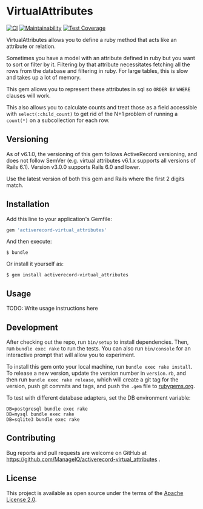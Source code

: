 # VirtualAttributes

[![CI](https://github.com/ManageIQ/activerecord-virtual_attributes/actions/workflows/ci.yaml/badge.svg)](https://github.com/ManageIQ/activerecord-virtual_attributes/actions/workflows/ci.yaml)
[![Maintainability](https://codeclimate.com/github/ManageIQ/activerecord-virtual_attributes.svg)](https://codeclimate.com/github/ManageIQ/activerecord-virtual_attributes/maintainability)
[![Test Coverage](https://codeclimate.com/github/ManageIQ/activerecord-virtual_attributes/coverage.svg)](https://codeclimate.com/github/ManageIQ/activerecord-virtual_attributes/test_coverage)

VirtualAttributes allows you to define a ruby method that acts like an attribute or relation.

Sometimes you have a model with an attribute defined in ruby but you want to sort or filter by it. Filtering by that attribute necessitates fetching all the rows from the database and filtering in ruby. For large tables, this is slow and takes up a lot of memory.

This gem allows you to represent these attributes in sql so `ORDER BY` `WHERE` clauses will work.

This also allows you to calculate counts and treat those as a field accessible with `select(:child_count)` to get rid of the N+1 problem of running a `count(*)` on a subcollection for each row.

## Versioning

As of v6.1.0, the versioning of this gem follows ActiveRecord versioning, and does not follow SemVer (e.g. virtual attributes v6.1.x supports all versions of Rails 6.1). Version v3.0.0 supports Rails 6.0 and lower.

Use the latest version of both this gem and Rails where the first 2 digits match.

## Installation

Add this line to your application's Gemfile:

```ruby
gem 'activerecord-virtual_attributes'
```

And then execute:

    $ bundle

Or install it yourself as:

    $ gem install activerecord-virtual_attributes

## Usage

TODO: Write usage instructions here

## Development

After checking out the repo, run `bin/setup` to install dependencies. Then, run `bundle exec rake` to run the tests. You can also run `bin/console` for an interactive prompt that will allow you to experiment.

To install this gem onto your local machine, run `bundle exec rake install`. To release a new version, update the version number in `version.rb`, and then run `bundle exec rake release`, which will create a git tag for the version, push git commits and tags, and push the `.gem` file to [rubygems.org](https://rubygems.org).

To test with different database adapters, set the DB environment variable:

    DB=postgresql bundle exec rake
    DB=mysql bundle exec rake
    DB=sqlite3 bundle exec rake

## Contributing

Bug reports and pull requests are welcome on GitHub at https://github.com/ManageIQ/activerecord-virtual_attributes .

## License

This project is available as open source under the terms of the [Apache License 2.0](http://www.apache.org/licenses/LICENSE-2.0).

